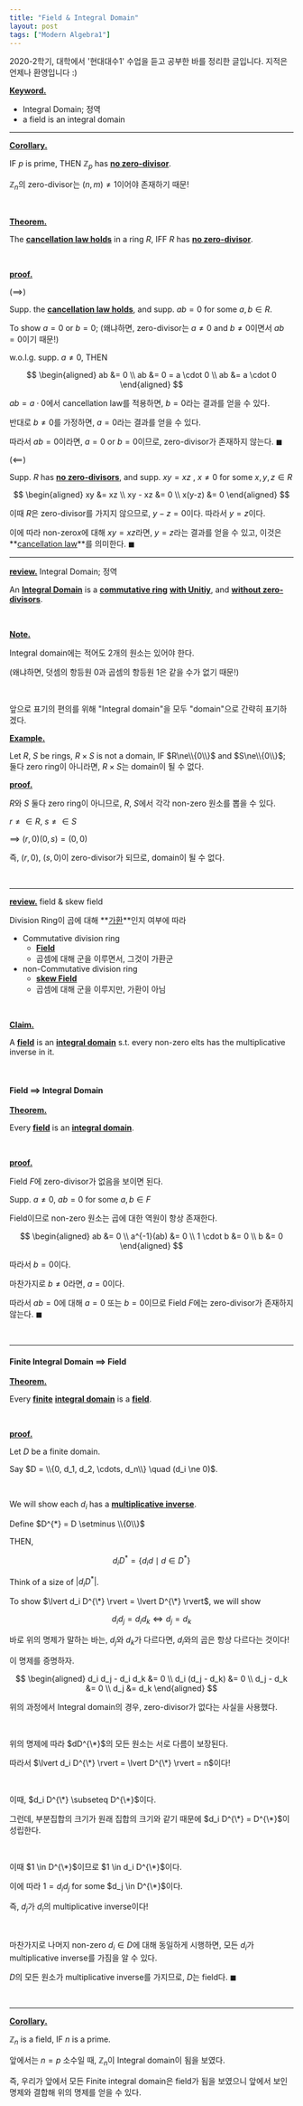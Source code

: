 ```yaml
---
title: "Field & Integral Domain"
layout: post
tags: ["Modern Algebra1"]
---
```



2020-2학기, 대학에서 '현대대수1' 수업을 듣고 공부한 바를 정리한 글입니다. 지적은 언제나 환영입니다 :)

**<u>Keyword.</u>**<br>
- Integral Domain; 정역
- a field is an integral domain

<hr>

**<u>Corollary.</u>**<br>

<div class="statement" markdown="1">

IF $p$ is prime, THEN $\mathbb{Z}_p$ has **<u>no zero-divisor</u>**.

</div>

$\mathbb{Z}_n$의 zero-divisor는 $(n, m) \ne 1$이어야 존재하기 때문!

<br>

**<u>Theorem.</u>**<br>

<div class="statement" markdown="1">

The **<u>cancellation law holds</u>** in a ring $R$, IFF $R$ has **<u>no zero-divisor</u>**.

</div>

<br>

**<u>proof.</u>**<br>

<div class="math-statement" markdown="1">

($\implies$)

Supp. the **<u>cancellation law holds</u>**, and supp. $ab=0$ for some $a, b \in R$.

To show $a=0$ or $b=0$; (왜냐하면, zero-divisor는 $a\ne0$ and $b\ne0$이면서 $ab=0$이기 때문!)

w.o.l.g. supp. $a\ne0$, THEN 

$$
\begin{aligned}
  ab &= 0 \\
  ab &= 0 = a \cdot 0 \\
  ab &= a \cdot 0
\end{aligned}
$$

$ab = a \cdot 0$에서 cancellation law를 적용하면, $b=0$라는 결과를 얻을 수 있다.

반대로 $b\ne0$를 가정하면, $a=0$라는 결과를 얻을 수 있다.

따라서 $ab=0$이라면, $a=0$ or $b=0$이므로, zero-divisor가 존재하지 않는다. $\blacksquare$

</div>

<div class="math-statement" markdown="1">

($\impliedby$)

Supp. $R$ has **<u>no zero-divisors</u>**, and supp. $xy=xz$
, $x\ne0$ for some $x, y, z \in R$

$$
\begin{aligned}
  xy &= xz \\
  xy - xz &= 0 \\
  x(y-z) &= 0
\end{aligned}
$$

이때 $R$은 zero-divisor를 가지지 않으므로, $y-z=0$이다. 따라서 $y=z$이다.

이에 따라 non-zero$x$에 대해 $xy=xz$라면, $y=z$라는 결과를 얻을 수 있고, 이것은 **<u>cancellation law</u>**를 의미한다. $\blacksquare$

</div>

<hr>

**<u>review.</u>** Integral Domain; 정역<br>

<div class="statement" markdown="1">

An **<u>Integral Domain</u>** is a **<u>commutative ring</u>** **<u>with Unitiy</u>**, and **<u>without zero-divisors</u>**.

</div>

<br>

**<u>Note.</u>**<br>

Integral domain에는 적어도 2개의 원소는 있어야 한다.

(왜냐하면, 덧셈의 항등원 $0$과 곱셈의 항등원 $1$은 같을 수가 없기 때문!)

<br>

앞으로 표기의 편의를 위해 "Integral domain"을 모두 "domain"으로 간략히 표기하겠다.

**<u>Example.</u>**<br>

Let $R$, $S$ be rings, $R \times S$ is not a domain, IF $R\ne\\{0\\}$ and $S\ne\\{0\\}$; 둘다 zero ring이 아니라면, $R\times S$는 domain이 될 수 없다.

**<u>proof.</u>**<br>

<div class="math-statement" markdown="1">

$R$와 $S$ 둘다 zero ring이 아니므로, $R$, $S$에서 각각 non-zero 원소를 뽑을 수 있다.

$r\ne\in R$, $s\ne\in S$

$\implies$ $(r, 0)(0, s) = (0, 0)$

즉, $(r, 0)$, $(s, 0)$이 zero-divisor가 되므로, domain이 될 수 없다.

</div>

<br>
<hr>

**<u>review.</u>** field & skew field<br>

<div class="statement" markdown="1">

Division Ring이 곱에 대해 **<u>가환</u>**인지 여부에 따라

- Commutative division ring
  - **<u>Field</u>**
  - 곱셈에 대해 군을 이루면서, 그것이 가환군
- non-Commutative division ring
  - **<u>skew Field</u>**
  - 곱셈에 대해 군을 이루지만, 가환이 아님

</div>

<br>

**<u>Claim.</u>**<br>

<div class="statement" markdown="1">

A **<u>field</u>** is an **<u>integral domain</u>** s.t. every non-zero elts has the multiplicative inverse in it.

</div>

<br>

#### Field $\implies$ Integral Domain

**<u>Theorem.</u>**<br>

<div class="statement" markdown="1">

Every **<u>field</u>** is an **<u>integral domain</u>**.

</div>

<br>

**<u>proof.</u>**<br>

<div class="math-statement" markdown="1">

Field $F$에 zero-divisor가 없음을 보이면 된다.

Supp. $a\ne0$, $ab=0$ for some $a, b \in F$

Field이므로 non-zero 원소는 곱에 대한 역원이 항상 존재한다.

$$
\begin{aligned}
  ab &= 0 \\
  a^{-1}(ab) &= 0 \\
  1 \cdot b &= 0 \\
  b &= 0
\end{aligned}
$$

따라서 $b=0$이다. 

마찬가지로 $b\ne0$라면, $a=0$이다.

따라서 $ab=0$에 대해 $a=0$ 또는 $b=0$이므로 Field $F$에는 zero-divisor가 존재하지 않는다. $\blacksquare$

</div>

<br>
<hr>

#### Finite Integral Domain $\implies$ Field

**<u>Theorem.</u>**<br>

<div class="statement" markdown="1">

Every **<u>finite</u>** **<u>integral domain</u>** is a **<u>field</u>**.

</div>

<br>

**<u>proof.</u>**<br>

<div class="math-statement" markdown="1">

Let $D$ be a finite domain.

Say $D = \\{0, d_1, d_2, \cdots, d_n\\} \quad (d_i \ne 0)$.

<br>

We will show each $d_i$ has a **<u>multiplicative inverse</u>**.

Define $D^{*} = D \setminus \\{0\\}$

THEN,

$$
d_i D^{*} = \{d_i d \mid d \in D^{*}\}
$$

Think of a size of $\lvert d_i D^{*} \rvert$.

To show $\lvert d_i D^{\*} \rvert = \lvert D^{\*} \rvert$, we will show

$$
d_i d_j = d_i d_k \iff d_j = d_k
$$

바로 위의 명제가 말하는 바는, $d_j$와 $d_k$가 다르다면, $d_i$와의 곱은 항상 다르다는 것이다!

이 명제를 증명하자.

$$
\begin{aligned}
  d_i d_j - d_i d_k &= 0 \\
  d_i (d_j - d_k) &= 0 \\
  d_j - d_k &= 0 \\
  d_j &= d_k
\end{aligned}
$$

위의 과정에서 Integral domain의 경우, zero-divisor가 없다는 사실을 사용했다.

<br>

위의 명제에 따라 $dD^{\*}$의 모든 원소는 서로 다름이 보장된다.

따라서 $\lvert d_i D^{\*} \rvert = \lvert D^{\*} \rvert = n$이다!

<br>

이때, $d_i D^{\*} \subseteq D^{\*}$이다. 

그런데, 부분집합의 크기가 원래 집합의 크기와 같기 때문에 $d_i D^{\*} = D^{\*}$이 성립한다.

<br>

이때 $1 \in D^{\*}$이므로 $1 \in d_i D^{\*}$이다.

이에 따라 $1 = d_i d_j$ for some $d_j \in D^{\*}$이다.

즉, $d_j$가 $d_i$의 multiplicative inverse이다!

<br>

마찬가지로 나머지 non-zero $d_i \in D$에 대해 동일하게 시행하면, 모든 $d_i$가 multiplicative inverse를 가짐을 알 수 있다.

$D$의 모든 원소가 multiplicative inverse를 가지므로, $D$는 field다. $\blacksquare$

</div>

<br>
<hr>

**<u>Corollary.</u>**<br>

<div class="statement" markdown="1">

$\mathbb{Z}_n$ is a field, IF $n$ is a prime.

</div>

앞에서는 $n=p$ 소수일 때, $\mathbb{Z}_n$이 Integral domain이 됨을 보였다.

즉, 우리가 앞에서 모든 Finite integral domain은 field가 됨을 보였으니 앞에서 보인 명제와 결합해 위의 명제를 얻을 수 있다.

<br>
